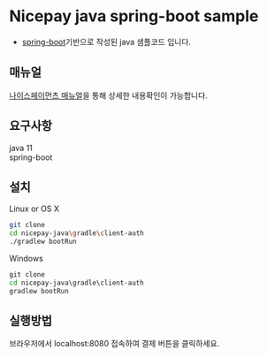 # Nicepay java spring-boot sample
- [spring-boot](https://spring.io/projects/spring-boot)기반으로 작성된 java 샘플코드 입니다.

## 매뉴얼
[나이스페이먼츠 매뉴얼](https://github.com/nicepayments/nicepay-manual)을 통해 상세한 내용확인이 가능합니다.  

## 요구사항
java 11  
spring-boot  

## 설치
Linux or OS X
```bash
git clone  
cd nicepay-java\gradle\client-auth  
./gradlew bootRun
```

Windows
```cmd
git clone  
cd nicepay-java\gradle\client-auth  
gradlew bootRun
```
 
## 실행방법
브라우저에서 localhost:8080 접속하여 결제 버튼을 클릭하세요.
